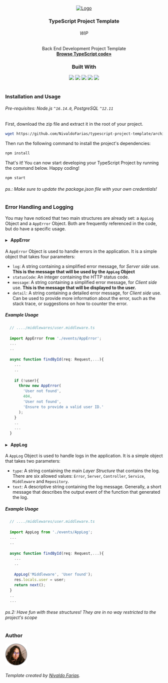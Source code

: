 <!-- This is a Template Repository, use as needed! -->

<!-- Project Summary -->

<br />
<div align="center">
  <a href="https://github.com/NivaldoFarias/typescript-project-template">
    <img src="https://cdn.jsdelivr.net/gh/devicons/devicon/icons/typescript/typescript-original.svg" alt="Logo" width="80">
  </a>

<h3 align="center">TypeScript Project Template</h3>
  <h6>WIP</h6>
  <p>
    Back End Development Project Template
    <br />
    <a href="https://github.com/NivaldoFarias/typescript-project-template"><strong>Browse TypeScript code»</strong></a>
</div>

<div align="center">
  <h3>Built With</h3>

  <img src="https://img.shields.io/badge/Heroku-430098?style=for-the-badge&logo=heroku&logoColor=white" height="30px"/>
  <img src="https://img.shields.io/badge/PostgreSQL-316192?style=for-the-badge&logo=postgresql&logoColor=white" height="30px"/>
  <img src="https://img.shields.io/badge/TypeScript-007ACC?style=for-the-badge&logo=typescript&logoColor=white" height="30px"/>
  <img src="https://img.shields.io/badge/Node.js-43853D?style=for-the-badge&logo=node.js&logoColor=white" height="30px"/>  
  <img src="https://img.shields.io/badge/Express.js-404D59?style=for-the-badge&logo=express.js&logoColor=white" height="30px"/>

  <!-- Badges source: https://dev.to/envoy_/150-badges-for-github-pnk -->
</div>

#

<!-- Installation and Usage -->

### Installation and Usage

###### Pre-requisites: Node.js `^16.14.0`, PostgreSQL `^12.11`

First, download the zip file and extract it in the root of your project.

```bash
wget https://github.com/NivaldoFarias/typescript-project-template/archive/main.zip
```

Then run the following command to install the project's dependencies:

```bash
npm install
```

That's it! You can now start developing your TypeScript Project by running the command below. Happy coding!

```bash
npm start
```

###### _ps.: Make sure to update the package.json file with your own credentials!_

#

<!-- Error Handling and Logging -->

### Error Handling and Logging

You may have noticed that two main structures are already set: a `AppLog` Object and a `AppError` Object. Both are frequently referenced in the code, but do have a specific usage.

#### ▸ &nbsp; AppError

A `AppError` Object is used to handle errors in the application. It is a simple object that takes four parameters:

- `log`: A string containing a simplified error message, for _Server side_ use. **This is the message that will be used by the `AppLog` Object**
- `statusCode`: An integer containing the HTTP status code.
- `message`: A string containing a simplified error message, for _Client side_ use. **This is the message that will be displayed to the user.**
- `detail`: A string containing a detailed error message, for _Client side_ use. Can be used to provide more information about the error, such as the stack trace, or suggestions on how to counter the error.

##### Example Usage

```typescript
  // ..../middlewares/user.middleware.ts

  import AppError from './events/AppError';
  ...
  ..

  async function findById(req: Request,...){
    ...
    ..

    if (!user){
      throw new AppError(
        'User not found',
        404,
        'User not found',
        'Ensure to provide a valid user ID.'
      );
    }
    ..
    ...
  }
```

#### ▸ &nbsp; AppLog

A `AppLog` Object is used to handle logs in the application. It is a simple object that takes two parameters:

- `type`: A string containing the main _Layer Structure_ that contains the log. There are six allowed values: `Error`, `Server`, `Controller`, `Service`, `Middleware` and `Repository`.
- `text`: A descriptive string containing the log message. Generally, a short message that describes the output event of the function that generated the log.

##### Example Usage

```typescript
  // ..../middlewares/user.middleware.ts

  import AppLog from './events/AppLog';
  ...
  ..

  async function findById(req: Request,...){
    ...
    ..

    AppLog('Middleware', 'User found');
    res.locals.user = user;
    return next();
  }
  ..
  ...
```

###### _ps.2: Have fun with these structures! They are in no way restricted to the project's scope_

#

<!-- Footer -->

### Author

<a href="https://github.com/NivaldoFarias/">
  <img src="https://github.com/NivaldoFarias/typescript-project-template/blob/main/.github/author-image.png?raw=true" height="70px""/>
</a>
<!-- Change img src to your icon and the href url to your repository url! -->

###### Template created by [Nivaldo Farias](https://github.com/NivaldoFarias/typescript-project-template).

<!-- MARKDOWN LINKS & IMAGES -->

[linkedin-shield]: https://img.shields.io/badge/-LinkedIn-black.svg?style=for-the-badge&logo=linkedin&colorB=blue
[linkedin-url]: https://www.linkedin.com/in/nivaldofarias/
[slack-shield]: https://img.shields.io/badge/Slack-4A154B?style=for-the-badge&logo=slack&logoColor=white
[slack-url]: https://driventurmas.slack.com/team/U02T6V2D8D8/
